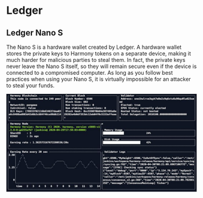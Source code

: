 # Ledger

## Ledger Nano S

The Nano S is a hardware wallet created by Ledger. A hardware wallet stores the private keys to Harmony tokens on a separate device, making it much harder for malicious parties to steal them. In fact, the private keys never leave the Nano S itself, so they will remain secure even if the device is connected to a compromised computer. As long as you follow best practices when using your Nano S, it is virtually impossible for an attacker to steal your funds.

![](../../.gitbook/assets/image%20%2832%29.png)

